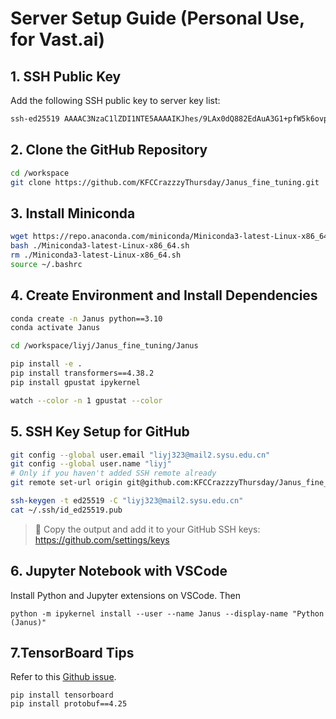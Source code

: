 #  Server Setup Guide (Personal Use, for Vast.ai)

## 1. SSH Public Key

Add the following SSH public key to server key list:

```bash
ssh-ed25519 AAAAC3NzaC1lZDI1NTE5AAAAIKJhes/9LAx0dQ882EdAuA3G1+pfW5k6ovpudq7aKsAh liyj@DESKTOP-LOH1NAO
```

## 2. Clone the GitHub Repository

```bash
cd /workspace
git clone https://github.com/KFCCrazzzyThursday/Janus_fine_tuning.git
```

## 3. Install Miniconda

```bash
wget https://repo.anaconda.com/miniconda/Miniconda3-latest-Linux-x86_64.sh
bash ./Miniconda3-latest-Linux-x86_64.sh
rm ./Miniconda3-latest-Linux-x86_64.sh
source ~/.bashrc
```

## 4. Create Environment and Install Dependencies

```bash
conda create -n Janus python==3.10
conda activate Janus

cd /workspace/liyj/Janus_fine_tuning/Janus

pip install -e .
pip install transformers==4.38.2
pip install gpustat ipykernel

watch --color -n 1 gpustat --color
```

## 5. SSH Key Setup for GitHub

```bash
git config --global user.email "liyj323@mail2.sysu.edu.cn"
git config --global user.name "liyj"  
# Only if you haven't added SSH remote already
git remote set-url origin git@github.com:KFCCrazzzyThursday/Janus_fine_tuning.git

ssh-keygen -t ed25519 -C "liyj323@mail2.sysu.edu.cn"
cat ~/.ssh/id_ed25519.pub
```

> 🔐 Copy the output and add it to your GitHub SSH keys:  
> https://github.com/settings/keys

## 6. Jupyter Notebook with VSCode

Install Python and Jupyter extensions on VSCode. Then
```
python -m ipykernel install --user --name Janus --display-name "Python (Janus)"
```

## 7.TensorBoard Tips
Refer to this [Github issue](https://github.com/tensorflow/tensorboard/issues/6808).
```
pip install tensorboard
pip install protobuf==4.25
```